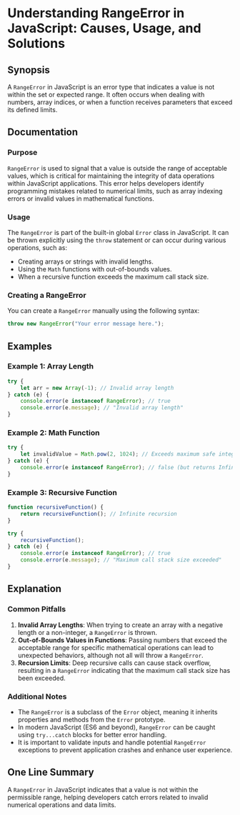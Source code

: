<!--
Meta Description: # Understanding RangeError in JavaScript: Causes, Usage, and Solutions ## Synopsis A `RangeError` in JavaScript is an error type that indicates a valu...
Meta Keywords: rangeerror, error, javascript, array, invalid
-->

# Understanding RangeError in JavaScript: Causes, Usage, and Solutions

## Synopsis
A `RangeError` in JavaScript is an error type that indicates a value is not within the set or expected range. It often occurs when dealing with numbers, array indices, or when a function receives parameters that exceed its defined limits.

## Documentation
### Purpose
`RangeError` is used to signal that a value is outside the range of acceptable values, which is critical for maintaining the integrity of data operations within JavaScript applications. This error helps developers identify programming mistakes related to numerical limits, such as array indexing errors or invalid values in mathematical functions.

### Usage
The `RangeError` is part of the built-in global `Error` class in JavaScript. It can be thrown explicitly using the `throw` statement or can occur during various operations, such as:

- Creating arrays or strings with invalid lengths.
- Using the `Math` functions with out-of-bounds values.
- When a recursive function exceeds the maximum call stack size.

### Creating a RangeError
You can create a `RangeError` manually using the following syntax:
```javascript
throw new RangeError("Your error message here.");
```

## Examples
### Example 1: Array Length
```javascript
try {
    let arr = new Array(-1); // Invalid array length
} catch (e) {
    console.error(e instanceof RangeError); // true
    console.error(e.message); // "Invalid array length"
}
```

### Example 2: Math Function
```javascript
try {
    let invalidValue = Math.pow(2, 1024); // Exceeds maximum safe integer
} catch (e) {
    console.error(e instanceof RangeError); // false (but returns Infinity)
}
```

### Example 3: Recursive Function
```javascript
function recursiveFunction() {
    return recursiveFunction(); // Infinite recursion
}

try {
    recursiveFunction();
} catch (e) {
    console.error(e instanceof RangeError); // true
    console.error(e.message); // "Maximum call stack size exceeded"
}
```

## Explanation
### Common Pitfalls
1. **Invalid Array Lengths**: When trying to create an array with a negative length or a non-integer, a `RangeError` is thrown.
2. **Out-of-Bounds Values in Functions**: Passing numbers that exceed the acceptable range for specific mathematical operations can lead to unexpected behaviors, although not all will throw a `RangeError`.
3. **Recursion Limits**: Deep recursive calls can cause stack overflow, resulting in a `RangeError` indicating that the maximum call stack size has been exceeded.

### Additional Notes
- The `RangeError` is a subclass of the `Error` object, meaning it inherits properties and methods from the `Error` prototype.
- In modern JavaScript (ES6 and beyond), `RangeError` can be caught using `try...catch` blocks for better error handling.
- It is important to validate inputs and handle potential `RangeError` exceptions to prevent application crashes and enhance user experience.

## One Line Summary
A `RangeError` in JavaScript indicates that a value is not within the permissible range, helping developers catch errors related to invalid numerical operations and data limits.